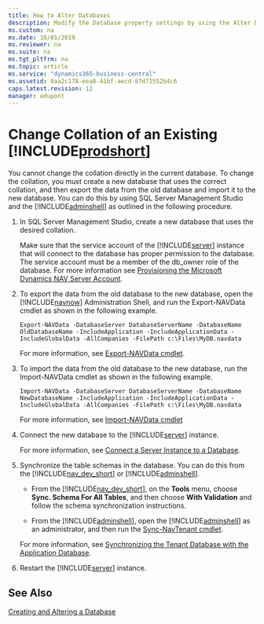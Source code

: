 ```yaml
---
title: How to Alter Databases
description: Modify the Database property settings by using the Alter Database window, which gives you access to the same settings as the New Database window.
ms.custom: na
ms.date: 10/01/2019
ms.reviewer: na
ms.suite: na
ms.tgt_pltfrm: na
ms.topic: article
ms.service: "dynamics365-business-central"
ms.assetid: 0aa2c178-eea8-41bf-aecd-87d71552b4c6
caps.latest.revision: 12
manager: edupont
---
```

# Change Collation of an Existing [!INCLUDE[prodshort](../developer/includes/prodshort.md)]

You cannot change the collation directly in the current database. To change the collation, you must create a new database that uses the correct collation, and then export the data from the old database and import it to the new database. You can do this by using SQL Server Management Studio and the [!INCLUDE[adminshell](../developer/includes/adminshell.md)] as outlined in the following procedure.  

1.  In SQL Server Management Studio, create a new database that uses the desired collation.  

     Make sure that the service account of the [!INCLUDE[server](../developer/includes/server.md)] instance that will connect to the database has proper permission to the database. The service account must be a member of the db\_owner role of the database. For more information see [Provisioning the Microsoft Dynamics NAV Server Account](../deployment/provision-server-account.md).  

2.  To export the data from the old database to the new database, open the [!INCLUDE[navnow](../developer/includes/navnow_md.md)] Administration Shell, and run the Export-NAVData cmdlet as shown in the following example.  

    ```  
    Export-NAVData -DatabaseServer DatabaseServerName -DatabaseName OldDatabaseName -IncludeApplication -IncludeApplicationData -IncludeGlobalData -AllCompanies -FilePath c:\Files\MyDB.navdata  
    ```  

     For more information, see [Export-NAVData cmdlet](http://go.microsoft.com/fwlink/?LinkID=401400).  

3.  To import the data from the old database to the new database, run the Import-NAVData cmdlet as shown in the following example.  

    ```  
    Import-NAVData -DatabaseServer DatabaseServerName -DatabaseName NewDatabaseName -IncludeApplication -IncludeApplicationData -IncludeGlobalData -AllCompanies -FilePath c:\Files\MyDB.navdata  

    ```  

     For more information, see [Import-NAVData cmdlet](http://go.microsoft.com/fwlink/?LinkID=401402)  

4.  Connect the new database to the [!INCLUDE[server](../developer/includes/server.md)] instance.  

     For more information, see [Connect a Server Instance to a Database](../administration/connect-server-to-database.md).  

5.  Synchronize the table schemas in the database. You can do this from the [!INCLUDE[nav_dev_short](../developer/includes/nav_dev_short_md.md)] or [!INCLUDE[adminshell](../developer/includes/adminshell.md)].  

    -   From the [!INCLUDE[nav_dev_short](../developer/includes/nav_dev_short_md.md)], on the **Tools** menu, choose **Sync. Schema For All Tables**, and then choose **With Validation** and follow the schema synchronization instructions.  

    -   From the [!INCLUDE[adminshell](../developer/includes/adminshell.md)], open the [!INCLUDE[adminshell](../developer/includes/adminshell.md)] as an administrator, and then run the [Sync-NavTenant cmdlet](http://go.microsoft.com/fwlink/?LinkID=401399).

    For more information, see [Synchronizing the Tenant Database with the Application Database](../administration/synchronize-tenant-database-and-application-database.md).  

6.  Restart the [!INCLUDE[server](../developer/includes/server.md)] instance.  


## See Also  
 [Creating and Altering a  Database](cside-create-databases.md)
